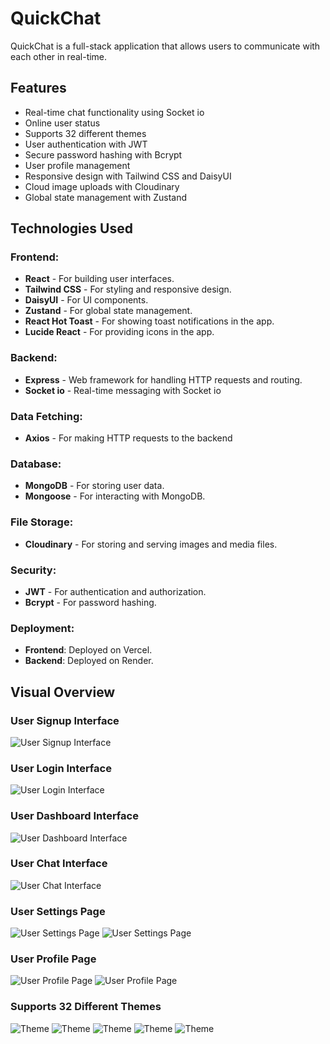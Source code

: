 # QuickChat

QuickChat is a full-stack application that allows users to communicate with each other in real-time.

## Features

- Real-time chat functionality using Socket io
- Online user status
- Supports 32 different themes
- User authentication with JWT
- Secure password hashing with Bcrypt
- User profile management
- Responsive design with Tailwind CSS and DaisyUI
- Cloud image uploads with Cloudinary
- Global state management with Zustand

## Technologies Used

### Frontend:

- **React** - For building user interfaces.
- **Tailwind CSS** - For styling and responsive design.
- **DaisyUI** - For UI components.
- **Zustand** - For global state management.
- **React Hot Toast** - For showing toast notifications in the app.
- **Lucide React** - For providing icons in the app.

### Backend:

- **Express** - Web framework for handling HTTP requests and routing.
- **Socket io** - Real-time messaging with Socket io

### Data Fetching:

- **Axios** - For making HTTP requests to the backend

### Database:

- **MongoDB** - For storing user data.
- **Mongoose** - For interacting with MongoDB.

### File Storage:

- **Cloudinary** - For storing and serving images and media files.

### Security:

- **JWT** - For authentication and authorization.
- **Bcrypt** - For password hashing.

### Deployment:

- **Frontend**: Deployed on Vercel.
- **Backend**: Deployed on Render.

## Visual Overview

### User Signup Interface
![User Signup Interface](./overview/quickchatsignup.png)

### User Login Interface
![User Login Interface](./overview/quickchatlogin.png)

### User Dashboard Interface
![User Dashboard Interface](./overview/chathomepage.png)

### User Chat Interface
![User Chat Interface](./overview/chatinterface.png)

### User Settings Page
![User Settings Page](./overview/chatsettings.png)
![User Settings Page](./overview/chatsettingstwo.png)

### User Profile Page
![User Profile Page](./overview/profilepage.png)
![User Profile Page](./overview/profilepagetwo.png)

### Supports 32 Different Themes
![Theme](./overview/themeOne.png)
![Theme](./overview/themeTwo.png)
![Theme](./overview/themeThree.png)
![Theme](./overview/themeFour.png)
![Theme](./overview/themeFive.png)
